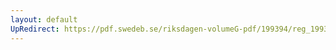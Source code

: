 ```yaml
---
layout: default
UpRedirect: https://pdf.swedeb.se/riksdagen-volumeG-pdf/199394/reg_199394/reg_199394_0179.pdf
---
```

